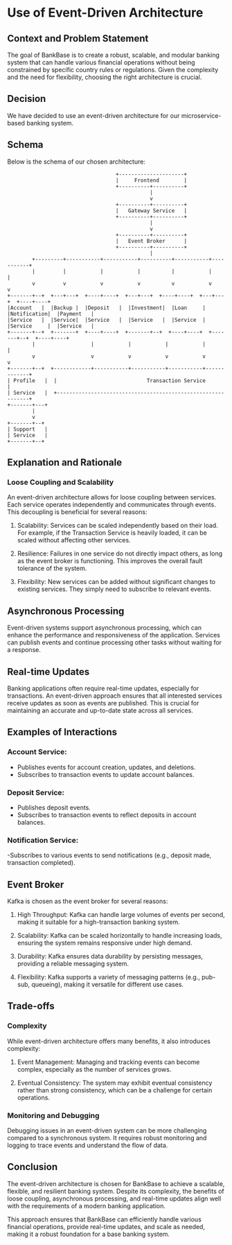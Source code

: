 # Use of Event-Driven Architecture

## Context and Problem Statement

The goal of BankBase is to create a robust, scalable, and modular banking system that 
can handle various financial operations without being constrained by specific country 
rules or regulations. Given the complexity and the need for flexibility, choosing the 
right architecture is crucial.

## Decision

We have decided to use an event-driven architecture for our microservice-based banking 
system.

## Schema

Below is the schema of our chosen architecture:

```
                                   +---------------------+
                                   |     Frontend        |
                                   +----------+----------+
                                              |
                                              v
                                   +----------+----------+
                                   |   Gateway Service   |
                                   +----------+----------+
                                              |
                                              v
                                   +----------+----------+
                                   |   Event Broker      |
                                   +----------+----------+
                                              |
        +---------+-----------+-----------+----------+-----------+-----------+
        |         |           |           |          |           |           |
        v         v           v           v          v           v           v
+-------+--+  +---+---+  +----+----+  +---+---+  +----+----+  +---+---+  +----+----+
|Account   |  |Backup |  |Deposit   |  |Investment|  |Loan     |  |Notification|  |Payment   |
|Service   |  |Service|  |Service   |  |Service   |  |Service  |  |Service     |  |Service   |
+-------+--+  +-------+  +----+----+  +-------+--+  +----+----+  +-------+--+  +----+----+
        |                  |           |           |           |             |
        v                  v           v           v           v             v
+-------+--+  +------------+-----------+-----------+-----------+-------------+
| Profile   |  |                             Transaction Service              |
| Service   |  +-------------------------------------------------------------+
+-------+---+   
        |
        v
+-------+--+
| Support   |
| Service   |
+-------+--+
```

## Explanation and Rationale

### Loose Coupling and Scalability

An event-driven architecture allows for loose coupling between services. Each service
operates independently and communicates through events. This decoupling is beneficial
for several reasons:

1. Scalability: Services can be scaled independently based on their load. For example,
if the Transaction Service is heavily loaded, it can be scaled without affecting other
services.

2. Resilience: Failures in one service do not directly impact others, as long as the 
event broker is functioning. This improves the overall fault tolerance of the system.

3. Flexibility: New services can be added without significant changes to existing 
services. They simply need to subscribe to relevant events.

## Asynchronous Processing

Event-driven systems support asynchronous processing, which can enhance the performance
and responsiveness of the application. Services can publish events and continue processing
other tasks without waiting for a response.

## Real-time Updates

Banking applications often require real-time updates, especially for transactions. An 
event-driven approach ensures that all interested services receive updates as soon as 
events are published. This is crucial for maintaining an accurate and up-to-date state 
across all services.

## Examples of Interactions

### Account Service:

- Publishes events for account creation, updates, and deletions.
- Subscribes to transaction events to update account balances.

### Deposit Service:

- Publishes deposit events.
- Subscribes to transaction events to reflect deposits in account balances.

### Notification Service:

-Subscribes to various events to send notifications (e.g., deposit made, transaction
completed).

## Event Broker

Kafka is chosen as the event broker for several reasons:

1. High Throughput: Kafka can handle large volumes of events per second, making it 
suitable for a high-transaction banking system.

2. Scalability: Kafka can be scaled horizontally to handle increasing loads, ensuring 
the system remains responsive under high demand.

3. Durability: Kafka ensures data durability by persisting messages, providing a reliable 
messaging system.

4. Flexibility: Kafka supports a variety of messaging patterns (e.g., pub-sub, queueing), 
making it versatile for different use cases.

## Trade-offs

### Complexity

While event-driven architecture offers many benefits, it also introduces complexity:

1. Event Management: Managing and tracking events can become complex, especially as the
number of services grows.

2. Eventual Consistency: The system may exhibit eventual consistency rather than strong
consistency, which can be a challenge for certain operations.

### Monitoring and Debugging

Debugging issues in an event-driven system can be more challenging compared to a 
synchronous system. It requires robust monitoring and logging to trace events and 
understand the flow of data.

## Conclusion

The event-driven architecture is chosen for BankBase to achieve a scalable, flexible,
and resilient banking system. Despite its complexity, the benefits of loose coupling,
asynchronous processing, and real-time updates align well with the requirements of a
modern banking application.

This approach ensures that BankBase can efficiently handle various financial operations,
provide real-time updates, and scale as needed, making it a robust foundation for a base
banking system.
